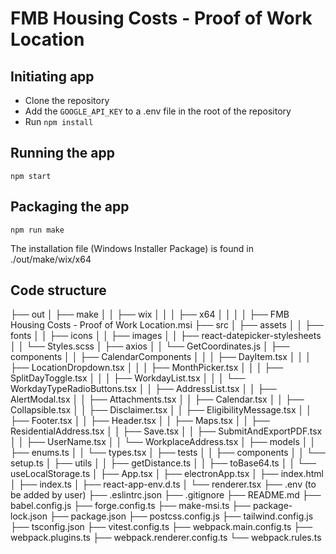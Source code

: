 # FMB Housing Costs - Proof of Work Location

## Initiating app

- Clone the repository
- Add the `GOOGLE_API_KEY` to a .env file in the root of the repository
- Run `npm install`

## Running the app

```npm start```

## Packaging the app

```npm run make```

The installation file (Windows Installer Package) is found in ./out/make/wix/x64

## Code structure

├── out
│   ├── make
│   │   ├── wix
│   │   │   ├── x64
│   │   │   │   ├── FMB Housing Costs - Proof of Work Location.msi
├── src
│   ├── assets
│   │   ├── fonts
│   │   ├── icons
│   │   ├── images
│   │   ├── react-datepicker-stylesheets
│   │   └── Styles.scss
│   ├── axios
│   │   └── GetCoordinates.js
│   ├── components
│   │   ├── CalendarComponents
│   │   │   ├── DayItem.tsx
│   │   │   ├── LocationDropdown.tsx
│   │   │   ├── MonthPicker.tsx
│   │   │   ├── SplitDayToggle.tsx
│   │   │   ├── WorkdayList.tsx
│   │   │   └── WorkdayTypeRadioButtons.tsx
│   │   ├── AddressList.tsx
│   │   ├── AlertModal.tsx
│   │   ├── Attachments.tsx
│   │   ├── Calendar.tsx
│   │   ├── Collapsible.tsx
│   │   ├── Disclaimer.tsx
│   │   ├── EligibilityMessage.tsx
│   │   ├── Footer.tsx
│   │   ├── Header.tsx
│   │   ├── Maps.tsx
│   │   ├── ResidentialAddress.tsx
│   │   ├── Save.tsx
│   │   ├── SubmitAndExportPDF.tsx
│   │   ├── UserName.tsx
│   │   └── WorkplaceAddress.tsx
│   ├── models
│   │   ├── enums.ts
│   │   └── types.tsx
│   ├── tests
│   │   ├── components
│   │   └── setup.ts
│   ├── utils
│   │   ├── getDistance.ts
│   │   ├── toBase64.ts
│   │   └── useLocalStorage.ts
│   ├── App.tsx
│   ├── electronApp.tsx
│   ├── index.html
│   ├── index.ts
│   ├── react-app-env.d.ts
│   └── renderer.tsx
├── .env (to be added by user)
├── .eslintrc.json
├── .gitignore
├── README.md
├── babel.config.js
├── forge.config.ts
├── make-msi.ts
├── package-lock.json
├── package.json
├── postcss.config.js
├── tailwind.config.js
├── tsconfig.json
├── vitest.config.ts
├── webpack.main.config.ts
├── webpack.plugins.ts
├── webpack.renderer.config.ts
└── webpack.rules.ts